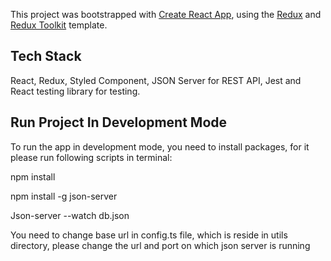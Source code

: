 This project was bootstrapped with [Create React App](https://github.com/facebook/create-react-app), using the [Redux](https://redux.js.org/) and [Redux Toolkit](https://redux-toolkit.js.org/) template.

## Tech Stack

React, Redux, Styled Component, JSON Server for REST API, Jest and React testing library for testing.

## Run Project In Development Mode

To run the app in development mode, you need to install packages, for it please run following scripts in terminal:

npm install

npm install -g json-server

Json-server --watch db.json

You need to change base url in config.ts file, which is reside in utils directory, please change the url and port on which json server is running
